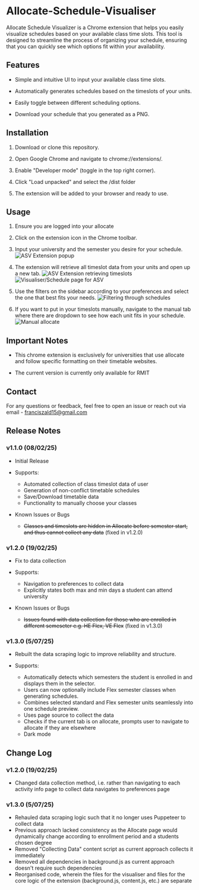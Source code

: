 # Allocate-Schedule-Visualiser

Allocate Schedule Visualizer is a Chrome extension that helps you easily visualize schedules based on your available class time slots. This tool is designed to streamline the process of organizing your schedule, ensuring that you can quickly see which options fit within your availability.

## Features

- Simple and intuitive UI to input your available class time slots.

- Automatically generates schedules based on the timeslots of your units.

- Easily toggle between different scheduling options.

- Download your schedule that you generated as a PNG.

## Installation

1. Download or clone this repository.

2. Open Google Chrome and navigate to chrome://extensions/.

3. Enable "Developer mode" (toggle in the top right corner).

4. Click "Load unpacked" and select the /dist folder

5. The extension will be added to your browser and ready to use.

## Usage

1. Ensure you are logged into your allocate

2. Click on the extension icon in the Chrome toolbar.

3. Input your university and the semester you desire for your schedule.
   ![ASV Extension popup](images/popup.png)

4. The extension will retrieve all timeslot data from your units and open up a new tab.
   ![ASV Extension retrieving timeslots](images/retrieval.png)
   ![Visualiser/Schedule page for ASV](images/visualiser.png)
5. Use the filters on the sidebar according to your preferences and select the one that best fits your needs.
   ![Filtering through schedules](images/filter.png)
6. If you want to put in your timeslots manually, navigate to the manual tab where there are dropdown to see how each unit fits in your schedule.
   ![Manual allocate](images/manual.png)

## Important Notes

- This chrome extension is exclusively for universities that use allocate and follow specific formatting on their timetable websites.

- The current version is currently only available for RMIT

## Contact

For any questions or feedback, feel free to open an issue or reach out via email - franciszald15@gmail.com

## Release Notes

### v1.1.0 (08/02/25)

- Initial Release

- Supports:

  - Automated collection of class timeslot data of user
  - Generation of non-conflict timetable schedules
  - Save/Download timetable data
  - Functionality to manually choose your classes

- Known Issues or Bugs
  - ~~Classes and timeslots are hidden in Allocate before semester start, and thus cannot collect any data~~ (fixed in v1.2.0)

### v1.2.0 (19/02/25)

- Fix to data collection

- Supports:

  - Navigation to preferences to collect data
  - Explicitly states both max and min days a student can attend university

- Known Issues or Bugs
  - ~~Issues found with data collection for those who are enrolled in different semeseter e.g. HE Flex, VE Flex~~ (fixed in v1.3.0)

### v1.3.0 (5/07/25)

- Rebuilt the data scraping logic to improve reliability and structure.

- Supports:

  - Automatically detects which semesters the student is enrolled in and displays them in the selector.
  - Users can now optionally include Flex semester classes when generating schedules.
  - Combines selected standard and Flex semester units seamlessly into one schedule preview.
  - Uses page source to collect the data
  - Checks if the current tab is on allocate, prompts user to navigate to allocate if they are elsewhere
  - Dark mode

## Change Log

### v1.2.0 (19/02/25)

- Changed data collection method, i.e. rather than navigating to each activity info page to collect data navigates to preferences page

### v1.3.0 (5/07/25)

- Rehauled data scraping logic such that it no longer uses Puppeteer to collect data
- Previous approach lacked consistency as the Allocate page would dynamically change according to enrollment period and a students chosen degree
- Removed "Collecting Data" content script as current approach collects it immediately
- Removed all dependencies in background.js as current approach doesn't require such dependencies
- Reorganised code, wherein the files for the visualiser and files for the core logic of the extension (background.js, content.js, etc.) are separate
